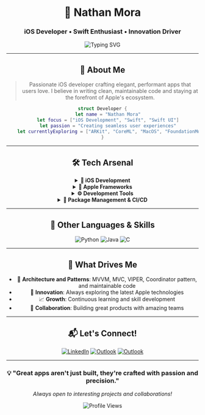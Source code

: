 <div align="center">

# 🚀 Nathan Mora
### iOS Developer • Swift Enthusiast • Innovation Driver

<img src="https://readme-typing-svg.demolab.com?font=Fira+Code&size=22&duration=3000&pause=1000&color=007AFF&center=true&vCenter=true&width=600&lines=Building+the+future+with+iOS+%F0%9F%8D%8E;UIKit+%26+SwiftUI;Foundation+Models;Apple+Ecosystem+Explorer" alt="Typing SVG" />

---

## 🎯 **About Me**

> Passionate iOS developer crafting elegant, performant apps that users love. I believe in writing clean, maintainable code and staying at the forefront of Apple's ecosystem.

```swift
struct Developer {
    let name = "Nathan Mora"
    let focus = ["iOS Development", "Swift", "Swift UI"]
    let passion = "Creating seamless user experiences"
    let currentlyExploring = ["ARKit", "CoreML", "MacOS", "FoundationModels", "IA", "Swift embedded"]
}
```

---

## 🛠️ **Tech Arsenal**

<details>
<summary><b>📱 iOS Development</b></summary>

![Swift](https://img.shields.io/badge/Swift-5.9-FA7343?style=for-the-badge&logo=swift&logoColor=white)
![SwiftUI](https://img.shields.io/badge/SwiftUI-0066CC?style=for-the-badge&logo=swift&logoColor=white)
![UIKit](https://img.shields.io/badge/UIKit-2396F3?style=for-the-badge&logo=uikit&logoColor=white)
![Combine](https://img.shields.io/badge/Combine-FF6B35?style=for-the-badge&logo=swift&logoColor=white)

</details>

<details>
<summary><b>🧠 Apple Frameworks</b></summary>

![ARKit](https://img.shields.io/badge/ARKit-FF2D92?style=for-the-badge&logo=apple&logoColor=white)
![CoreML](https://img.shields.io/badge/CoreML-34C759?style=for-the-badge&logo=apple&logoColor=white)
![RealityKit](https://img.shields.io/badge/RealityKit-5856D6?style=for-the-badge&logo=apple&logoColor=white)
![MapKit](https://img.shields.io/badge/MapKit-007AFF?style=for-the-badge&logo=apple&logoColor=white)
![AVFoundation](https://img.shields.io/badge/AVFoundation-FF9500?style=for-the-badge&logo=apple&logoColor=white)
![CoreData](https://img.shields.io/badge/CoreData-32D74B?style=for-the-badge&logo=apple&logoColor=white)

</details>

<details>
<summary><b>⚙️ Development Tools</b></summary>

![Xcode](https://img.shields.io/badge/Xcode-007ACC?style=for-the-badge&logo=xcode&logoColor=white)
![Firebase](https://img.shields.io/badge/Firebase-FFCA28?style=for-the-badge&logo=firebase&logoColor=black)
![TestFlight](https://img.shields.io/badge/TestFlight-0D96F6?style=for-the-badge&logo=app-store&logoColor=white)

</details>

<details>
<summary><b>🔄 Package Management & CI/CD</b></summary>

![SPM](https://img.shields.io/badge/Swift_Package_Manager-FA7343?style=for-the-badge&logo=swift&logoColor=white)
![CocoaPods](https://img.shields.io/badge/CocoaPods-EE3322?style=for-the-badge&logo=cocoapods&logoColor=white)
![GitHub Actions](https://img.shields.io/badge/GitHub_Actions-2088FF?style=for-the-badge&logo=github-actions&logoColor=white)
![XCTest](https://img.shields.io/badge/XCTest-6CC04A?style=for-the-badge&logo=swift&logoColor=white)

</details>

---

## 🎨 **Other Languages & Skills**

<div align="center">

![Python](https://img.shields.io/badge/Python-3.12-3776AB?style=for-the-badge&logo=python&logoColor=white)
![Java](https://img.shields.io/badge/Java-17-ED8B00?style=for-the-badge&logo=openjdk&logoColor=white)
![C](https://img.shields.io/badge/C-00599C?style=for-the-badge&logo=c&logoColor=white)

</div>

---

## 🚀 **What Drives Me**

- 🎯 **Architecture and Patterns**: MVVM, MVC, VIPER, Coordinator pattern, and maintainable code
- 🔬 **Innovation**: Always exploring the latest Apple technologies
- 📈 **Growth**: Continuous learning and skill development
- 🤝 **Collaboration**: Building great products with amazing teams

---

## 📬 **Let's Connect!**

<div align="center">

[![LinkedIn](https://img.shields.io/badge/LinkedIn-0077B5?style=for-the-badge&logo=linkedin&logoColor=white)](https://www.linkedin.com/in/nathanmora)
[![Outlook](https://img.shields.io/badge/Outlook-blue?style=for-the-badge&logo=microsoft-outlook&logoColor=white)](mailto:jesusmoraviveros@outlook.com)
[![Outlook](https://img.shields.io/badge/Outlook-blue?style=for-the-badge&logo=microsoft-outlook&logoColor=white)](mailto:nathanmorax@outlook.com)

</div>

---

<div align="center">
  <h3>💡 "Great apps aren't just built, they're crafted with passion and precision."</h3>
  <p><em>Always open to interesting projects and collaborations!</em></p>
  
  ![Profile Views](https://komarev.com/ghpvc/?username=nathanmora&color=007AFF&style=flat-square&label=Profile+Views)
</div>

</div>
